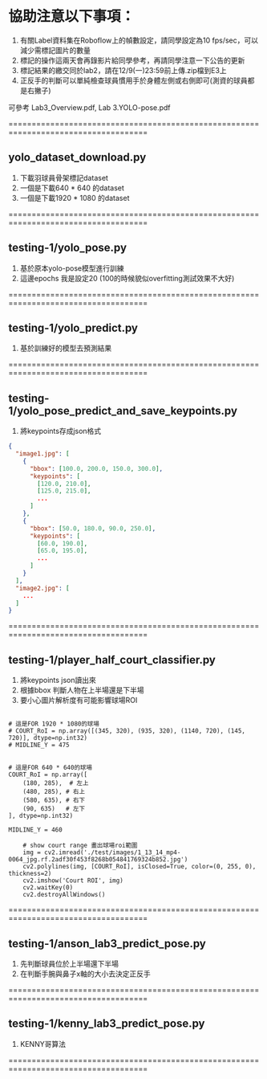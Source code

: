 <h1>協助注意以下事項：  </h1> 

1. 有關Label資料集在Roboflow上的幀數設定，請同學設定為10 fps/sec，可以減少需標記圖片的數量
2. 標記的操作這兩天會再錄影片給同學參考，再請同學注意一下公告的更新  
3. 標記結果的繳交同於lab2，請在12/9(一)23:59前上傳.zip檔到E3上  
4. 正反手的判斷可以單純檢查球員慣用手於身體左側或右側即可(測資的球員都是右撇子)

可參考 Lab3_Overview.pdf, Lab 3.YOLO-pose.pdf

====================================================================================
<h2>yolo_dataset_download.py   </h2>

1. 下載羽球員骨架標記dataset
2. 一個是下載640 * 640 的dataset
3. 一個是下載1920 * 1080 的dataset

====================================================================================  
<h2>testing-1/yolo_pose.py   </h2>

1. 基於原本yolo-pose模型進行訓練
2. 這邊epochs 我是設定20 (100的時候貌似overfitting測試效果不大好)

====================================================================================  

<h2>testing-1/yolo_predict.py   </h2>

1. 基於訓練好的模型去預測結果

====================================================================================  

<h2>testing-1/yolo_pose_predict_and_save_keypoints.py   </h2>

1. 將keypoints存成json格式


```json
{
  "image1.jpg": [
    {
      "bbox": [100.0, 200.0, 150.0, 300.0],
      "keypoints": [
        [120.0, 210.0],
        [125.0, 215.0],
        ...
      ]
    },
    {
      "bbox": [50.0, 180.0, 90.0, 250.0],
      "keypoints": [
        [60.0, 190.0],
        [65.0, 195.0],
        ...
      ]
    }
  ],
  "image2.jpg": [
    ...
  ]
}
```
====================================================================================  

<h2>testing-1/player_half_court_classifier.py   </h2>

1. 將keypoints json讀出來
2. 根據bbox 判斷人物在上半場還是下半場
3. 要小心圖片解析度有可能影響球場ROI

```

# 這是FOR 1920 * 1080的球場
# COURT_RoI = np.array([(345, 320), (935, 320), (1140, 720), (145, 720)], dtype=np.int32)
# MIDLINE_Y = 475


# 這是FOR 640 * 640的球場
COURT_RoI = np.array([
    (180, 285),  # 左上
    (480, 285), # 右上
    (580, 635), # 右下
    (90, 635)   # 左下
], dtype=np.int32)

MIDLINE_Y = 460
```

```
    # show court range 畫出球場roi範圍
    img = cv2.imread('./test/images/1_13_14_mp4-0064_jpg.rf.2adf30f453f8268b054841769324b852.jpg')
    cv2.polylines(img, [COURT_RoI], isClosed=True, color=(0, 255, 0), thickness=2)
    cv2.imshow('Court ROI', img)
    cv2.waitKey(0)
    cv2.destroyAllWindows()
```

====================================================================================  
<h2>testing-1/anson_lab3_predict_pose.py   </h2>

1. 先判斷球員位於上半場還下半場
2. 在判斷手腕與鼻子x軸的大小去決定正反手

====================================================================================  
<h2>testing-1/kenny_lab3_predict_pose.py   </h2>

1. KENNY哥算法

====================================================================================  

